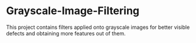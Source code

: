 # Grayscale-Image-Filtering
This project contains filters applied onto grayscale images for better visible defects and obtaining more features out of them.
